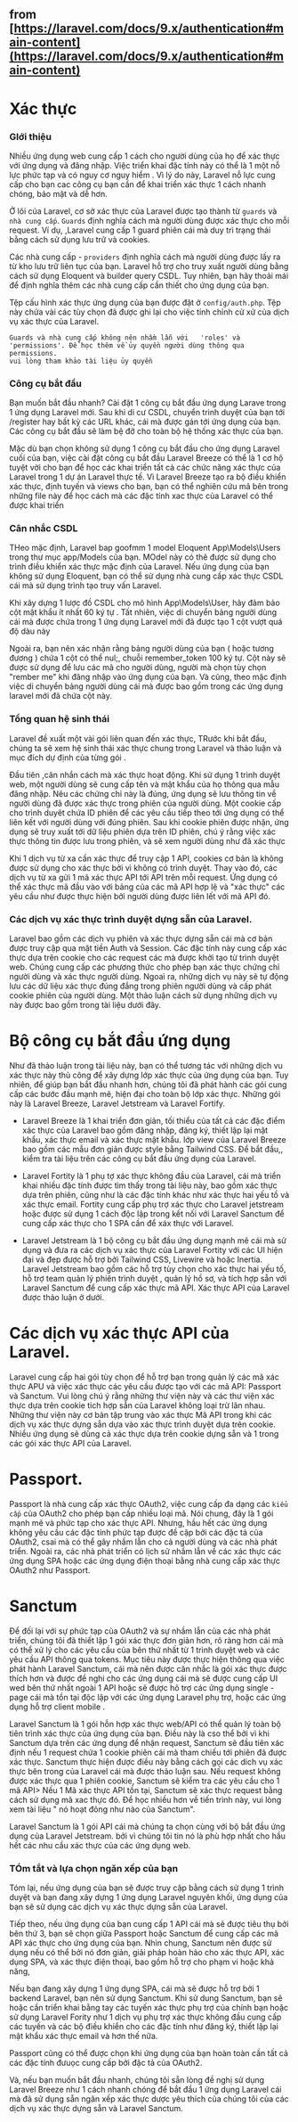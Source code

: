 ## from [https://laravel.com/docs/9.x/authentication#main-content](https://laravel.com/docs/9.x/authentication#main-content)
# Xác thực 


### GIới thiệu 

Nhiều ứng dụng web cung cấp 1 cách cho người dùng của họ để xác thực với ứng dụng và đăng nhập. Việc triển khai đặc tính này có thể là 1 một nỗ lực phức tạp và có nguy cơ nguy hiểm . Vì lý do này, Laravel nỗ lực cung cấp cho bạn cac công cụ bạn cần để khai triển xác thực 1 cách nhanh chóng, bảo mật và dễ hơn. 

Ở lõi của Laravel, cơ sở xác thực của Laravel được tạo thành từ `guards` và `nhà cung cấp`. `Guards` định nghĩa cách mà người dùng được xác thực cho mỗi request. Ví dụ, ,Laravel cung cấp 1 guard phiên cái mà duy trì trạng thái bằng cách sử dụng lưu trữ và cookies. 

Các nhà cung cấp - `providers` định nghĩa cách mà người dùng được lấy ra từ kho lưu trữ liên tục của bạn. Laravel hỗ trợ cho truy xuất người dùng bằng cách sử dụng Eloquent và builder query CSDL. Tuy nhiên, bạn hãy thoải mái để định nghĩa thêm các nhà cung cấp cần thiết cho ứng dụng của bạn.

Tệp cấu hình xác thực ứng dụng của bạn được đặt ở `config/auth.php`. Tệp này chứa vài các tùy chọn đã được ghi lại cho việc tinh chỉnh cử xử của dịch vụ xác thực của Laravel.

    Guards và nhà cung cấp không nên nhầm lẫn với   'roles' và 'permissions'. Để học thêm về ủy quyền người dùng thông qua permissions. 
    vui lòng tham khảo tài liệu ủy quyền 

### Công cụ bắt đầu 

Bạn muốn bắt đầu nhanh? Cài đặt 1 công cụ bắt đầu ứng dụng Larave trong 1 ứng dụng Laravel mới. Sau khi di cư CSDL, chuyển trinh duyệt của bạn tới /register hay bất kỳ các URL khác, cái mà được gán tới ứng dụng của bạn. Các công cụ bắt đầu sẽ làm bệ đỡ cho toàn bộ hệ thống xác thực của bạn. 

Mặc dù bạn chọn không sử dụng 1 công cụ bắt đầu cho ứng dụng Laravel cuối của bạn, việc cài đặt công cụ bắt đầu Laravel Breeze có thể là 1 cơ hộ tuyệt vời cho bạn để học các khai triển tất cả các chức năng xác thực của Laravel trong 1 dự án Laravel thực tế. Vì Laravel Breeze tạo ra bộ điều khiển xác thực, định tuyến và views cho bạn, bạn có thể nghiên cứu mã bên trong những file này để học cách mà các đặc tính xac thực của Laravel có thể được khai triển 

### Cân nhắc CSDL 
THeo mặc định, Laravel bap goofmm 1 model Eloquent App\Models\Users trong thư mục app/Models của bạn. MOdel này có thê được sử dụng cho trình điều khiển xác thực mặc định của Laravel. Nếu ứng dụng của bạn không sử dụng Eloquent, bạn có thể sử dụng nhà cung cấp xác thực CSDL cái mà sử dụng trình tạo truy vấn Laravel. 

Khi xây dựng 1 lược đồ CSDL cho mô hình App\Models\User, hãy đảm bảo cột mật khẩu ít nhất 60  ký tự . Tất nhiên, việc di chuyển bảng ngưởi dùng cái mà được chứa trong 1 ứng dụng Laravel mới đã được tạo 1 cột vượt quá độ dàu này 


Ngoài ra, bạn nên xác nhận rằng bảng người dùng của bạn ( hoặc tương đương ) chứa 1 cột có thể nul;, chuỗi remember_token 100 ký tự. Cột này sẽ được sử dụng để lưu các mã cho người dùng, người mà chọn tùy chọn "rember me" khi đăng nhập vào ứng dụng của bạn. Và cũng, theo mặc định việc di chuyển bảng người dùng cái mà được bao gồm trong các ứng dụng laravel mới đã chứa cột này.

### Tổng quan hệ sinh thái 

Laravel đề xuất một vài gói liên quan đến xác thực, TRước khi bắt đầu, chúng ta sẽ xem hệ sinh thái xác thực chung trong Laravel và thảo luận và mục đích dự định của từng gói .
 
Đầu tiên ,cân nhắn cách mà xác thực hoạt động. Khi sử dụng 1 trình duyệt web, một người dùng sẽ cung cấp tên và mật khẩu của họ thông qua mẫu đăng nhập.  Nêu các chứng chỉ này là đúng, ứng dụng sẽ lưu thông tin về người dùng đã được xác thực trong phiên của người dùng. Một cookie cấp cho trình duyêt chứa ID phiên để các yêu cầu tiếp theo tới ứng dụng có thể liên kết với người dùng với đúng phiên. Sau khi cookie phiên được nhận, ứng dụng sẽ truy xuất tới dữ liệu phiên dựa trên ID phiên, chú ý rằng việc xác thực thông tin được lưu trong phiên, và sẽ xem người dùng như đã xác thực 

Khi 1 dịch vụ từ xa cần xác thực để truy cập 1 API, cookies cơ bản là không được sử dụng cho xác thực bởi vì không có trình duyệt. Thay vào đó, các dịch vụ từ xa gửi 1 mã xác thực API tới API trên mỗi request. Ứng dụng có thể xác thực mã đầu vào với bảng của các mã API hợp lệ và "xác thực" các yêu cầu như được thực hiện bởi người dùng được liên lết với mã API đó.

### Các dịch vụ xác thực trình duyệt dựng sẵn của Laravel.

Laravel bao gồm các dịch vụ phiên và xác thực dựng sẵn cái mà cơ bản được truy cập qua mặt tiền Auth và Session. Các đặc tính này cung cấp xác thực dựa trên cookie cho các request các mà được khởi tạo từ trình duyệt web. Chúng cung cấp các phương thức cho phép bạn xác thực chứng chỉ người dùng và xác thực người dùng. Ngoaì ra, những dịch vụ này sẽ tự động lưu các dữ liệu xác thực đúng đắng trong phiên người dùng và cấp phát cookie phiên của người dùng. Một thảo luận cách sử dụng những dịch vụ này được bao gồm trong tài liệu dưới đây. 

# Bộ công cụ bắt đầu ứng dụng 

Như đã thảo luận trong tài liệu này, bạn có thể tương tác với những dịch vu xác thực này thủ công để xây dựng lớp xác thực của ứng dụng của bạn. Tuy nhiên, để giúp bạn bắt đầu nhanh hơn, chúng tôi đã phát hành các gói cung cấp các bước đầu mạnh mẽ, hiện đại cho toàn bộ lớp xác thực. Những gói này là Laravel Breeze, Laravel Jetstream và Laravel Fortify. 

- Laravel Breeze là 1 khai triển đơn giản, tối thiểu của tất cả các đặc điểm xác thực của Laravel bao gồm đăng nhập, đăng ký, thiết lập lại mật khẩu, xác thực email và xác thực mật khẩu. lớp view của Laravel Breeze bao gồm các mẫu đơn giản được style bằng Tailwind CSS. Để bắt đầu,, kiểm tra tài liệu trên các công cụ bắt đầu ứng dụng của Laravel.

- Laravel Fortity là 1 phụ tợ xác thực không đầu của Laravel, cái mà triển khai nhiều đặc tính được tìm thấy trong tài liệu này, bao gồm xác thực dựa trên phiên, cũng như là các đặc tính khác như xác thực hai yếu tồ và xác thực email. Fortity cung cấp phụ trợ xác thực cho Laravel jetstream hoặc được sử dụng 1 cách độc lập trong kết nối với Laravel Sanctum để cung cấp xác thực cho 1 SPA cần để xáx thực với Laravel. 

- Laravel Jetstream là 1 bộ công cụ bắt đầu ứng dụng mạnh mẽ cái mà sử dụng và đưa ra các dịch vụ xác thực của Laravel Fortity với các UI hiện đại và đẹp được hỗ trợ bởi Tailwind CSS, Livewire và hoặc Inertia. Laravel Jetstream bao gồm các hỗ trợ tùy chọn cho xác thực hai yếu tố, hỗ trợ team quản lý phiên trình duyệt , quản lý hồ sơ, và tích hợp sẵn với Laravel Sanctum để cung cấp xác thực mã API. Xác thực API của Laravel được thảo luận ở dưới. 

# Các dịch vụ xác thực API của Laravel. 

Laravel cung cấp hai gói tùy chọn để hỗ trợ bạn trong quản lý các mã xác thực APU và việc xác thực các yêu cầu được tạo với các mã API: Passport và Sanctum. Vui lòng chú ý rằng những thư viện này và các thư viện xác thực dựa trên cookie tich hợp sẵn của Laravel không loại trừ lãn nhau. Những thư viện này cơ bản tập trung vào xác thực Mã API trong khi các dịch vụ xác thực dựng sẵn dựa vào xác thực trình duyệt dựa trên cookie. Nhiều ứng dụng sẽ dùng cả xác thực dựa trên cookie dựng sẵn và 1 trong các gói xác thực API của Laravel. 

# Passport. 

Passport là  nhà cung cấp xác thực OAuth2, việc cung cấp đa dạng các `kiểu cấp` của OAuth2 cho phép bạn cấp nhiều loại mã. Nói chung, đây là 1 gói mạnh mẽ và phức tạp cho xác thực API. Nhưng, hầu hết các ứng dụng không yêu cầu các đặc tính phức tạp được đề cập bởi các đặc tả của OAuth2, csai mà có thể gây nhầm lẫn cho cả người dùng và các nhà phát triển. Ngoài ra, các nhà phát triển có lịch sử nhầm lẫn về các xác thực các ứng dụng SPA hoặc các ứng dụng điện thoại bằng nhà cung cấp xác thực OAuth2 như Passport. 

# Sanctum

Để đối lại với sự phức tạp của OAuth2 và sự nhầm lẫn của các nhà phát triển, chúng tôi đã thiết lập 1 gói xác thực đơn giản hơn, rõ ràng hơn cái mà có thể xử lý cho các yêu cầu của bên thứ nhất từ 1 trình duyệt web và các yêu cầu API thông qua tokens. Mục tiêu này được thực hiện thông qua việc phát hành Laravel Sanctum, cái mà nên được cân nhắc là gói xác thực được thích hơn và được đề nghi cho các ứng dụng  cái mà sẽ được cung cấp UI wed bên thứ nhất ngoài 1 API hoặc sẽ được hõ trợ các ứng dụng single -page cái mà tồn tại độc lập với các ứng dụng Laravel phụ trợ, hoặc các ứng dụng hỗ trợ client mobile .

Laravel Sanctum là 1 gói hỗn hợp xác thực web/API  có thể quản lý toàn bộ tiên trình xác thực của ứng dụng của bạn. Điều này là cso thể bởi vì khi Sanctum dựa trên các ứng dụng để nhận request, Sanctum sẽ đầu tiên xác định nếu 1 request chứa 1 cookie phiên cái mà tham chiếu tới phiên đã được xác thực. Sanctum thực hiện được điều này bằng cách gọi các dich vụ xác thực bên trong của Laravel cái mà được thảo luận sau. Nếu request không được xác thực qua 1 phiên cookie, Sanctum sẽ kiểm tra các yêu cầu cho 1 mã API> Nếu 1 Mã xác thực API tồn tại, Sanctum sẽ xác thực request bằng cách sử dụng mã xac thực đó. Để học nhiều hơn về tiến trình này, vui lòng xem tài liệu " nó hoạt đông như nào của Sanctum".

Laravel Sanctum là 1 gói API cái mà chúng ta chọn cùng với bộ bắt đầu ứng dụng của Laravel Jetstream. bởi vì chúng tôi tin nó là phù hợp nhất cho hầu hết các nhu cầu xác thực của các ứng dụng web. 

### TÓm tắt và lựa chọn ngăn xếp của bạn 

Tóm lại, nếu ứng dụng của bạn sẽ được truy cập bằng cách sử dụng 1 trình duyệt và bạn đang xây dựng 1 ứng dụng Laravel nguyên khối, ứng dụng của bạn sẽ sử dụng các dịch vụ xác thực dựng sẵn của Laravel. 

Tiếp theo, nếu ứng dụng của bạn cung cấp 1 API cái mà sẽ được tiêu thụ bởi bên thứ 3, bạn sẽ chọn giữa Passport hoặc Sanctum để cung cấp các mã API xác thực cho ứng dụng của bạn. Nhìn chung, Sanctum nên được sử dụng nếu có thể bởi nó đơn giản, giải pháp hoàn hảo cho xác thực API, xác dụng SPA, và xác thực điện thoại, bao gồm hỗ trợ cho phạm vi hoặc khả năng, 

Nếu bạn đang xây dựng 1 ứng dụng SPA, cái mà sẽ được hỗ trợ bởi 1 backend Laravel, bạn nên sử dụng Sanctum. Khi sử dung  Sanctum, bạn sẽ hoặc cần triển khai bằng tay các tuyến xác thực phụ trợ của chính bạn hoặc sử dụng Laravel Fority như 1 dịch vụ phụ trợ xác thực không đầu cung cấp các tuyến và các bộ điều khiển cho các đặc tính như đăng ký, thiết lập lại mật khẩu xác thực email và hơn thế nữa. 

Passport  cũng có thể được chọn khi ứng dụng của bạn hoàn toàn cần tất cả các đặc tính đưuọc cung cấp bởi đậc tả của OAuth2. 

Và, nếu bạn muốn bắt đầu nhanh, chúng tôi sẵn lòng đề nghị sử dụng Laravel Breeze như 1 cách nhanh chóng để bắt đầu 1 ứng dụng Laravel cái mà đã sử dụng sẵn ngăn xếp xác thực dược yêu thích của chúng tôi của các dịch vụ xác thực dựng sẵn và Laravel Sanctum. 
